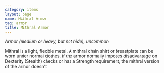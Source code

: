 ```yaml
---
category: items
layout: page
name: Mithral Armor 
tag: armor
title: Mithral Armor 
---
```


_Armor (medium or heavy, but not hide), uncommon_ 

Mithral is a light, flexible metal. A mithral chain shirt or breastplate can be worn under normal clothes. If the armor normally imposes disadvantage on Dexterity (Stealth) checks or has a Strength requirement, the mithral version of the armor doesn't.
